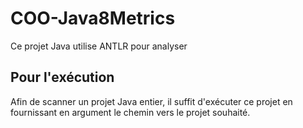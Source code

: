 # COO-Java8Metrics

Ce projet Java utilise ANTLR pour analyser 

## Pour l'exécution

Afin de scanner un projet Java entier, il suffit d'exécuter ce projet en fournissant en argument le chemin vers le projet souhaité.